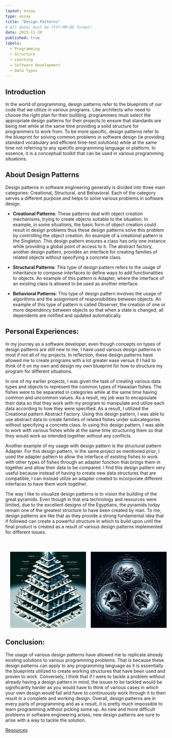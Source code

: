 ```yaml
---
layout: essay
type: essay
title: "Design Patterns"
# All dates must be YYYY-MM-DD format!
date: 2023-11-30
published: true
labels:
  - Programming  
  - Structure
  - Learning
  - Software Development
  - Data Types
---
```


## Introduction

In the world of programming, design patterns refer to the blueprints of our code that we utilize in various programs. Like architects who need to choose the right plan for their building, programmers must select the appropriate design patterns for their projects to ensure that standards are being met while at the same time providing a solid structure for programmers to work from. To be more specific, design patterns refer to the blueprint for solving common problems in software design (ie providing standard vocabulary and efficient time-test solutions) while at the same time not referring to any specific programming language or platform. In essence, it is a conceptual toolkit that can be used in various programming situations.

## About Design Patterns

Design patterns in software engineering generally is divided into three main categories: Creational, Structural, and Behavioral. Each of the category serves a different purpose and helps to solve various problems in software design. 


- **Creational Patterns**: These patterns deal with object creation mechanisms, trying to create objects suitable to the situation. In example, in some situations, the basic form of object creation could result in design problems thus these design patterns solve this problem by controlling the object creation. An example of a creational pattern is the Singleton. This design pattern ensures a class has only one instance while providing a global point of access to it. The abstract factory, another design pattern, provides an interface for creating families of related objects without specifying a concrete class.  

- **Structural Patterns**: This type of design pattern refers to the usage of inheritance to compose interfaces to define ways to add functionalities to objects. An example of this pattern is Adapter, where the interface of an existing class is allowed to be used as another interface.
  
- **Behavioral Patterns**: This type of design pattern involves the usage of algorithms and the assignment of responsibilities between objects. An example of this type of pattern is called Observer, the creation of one or more dependency between objects so that when a state is changed, all dependents are notified and updated automatically.  

## Personal Experiences:   
In my journey as a software developer, even though concepts on types of design patterns are still new to me, I have used various design patterns in most if not all of my projects. In reflection, these design patterns have allowed me to create programs with a lot greater ease versus if I had to think of it on my own and design my own blueprint for how to structure my program for different situations.   

In one of my earlier projects, I was given the task of creating various data types and objects to represent the common types of Hawaiian fishes. The fishes were to be separated in categories while at the same time having common and uncommon values. As a result, my job was to encapsulate their data so that they work with my program to manipulate and utilize each data according to how they were specified. As a result, I utilized the Creational pattern Abstract Factory. Using this design pattern, I was able to use abstract data to create families of related fishes under subcategories without specifying a concrete class. In using this design pattern, I was able to work with various fishes while at the same time structuring them so that they would work as intended together without any conflicts.  

Another example of my usage with design pattern is the structural pattern Adapter. For this design pattern, in the same project as mentioned prior, I used the adapter pattern to allow the interface of existing fishes to work with other types of fishes through an adapter function that brings them in together and allow their data to be compared. I find this design pattern very useful because instead of having to create new data structures that are compatible, I can instead utilze an adapter created to incorporate different interfaces to have them work together.   

The way I like to visualize design patterns is to vision the building of the great pyramids. Even though in that era technology and resources were limited, due to the excellent designs of the Egyptians, the pyramids today remain one of the greatest structure to have been created by man. To me, design patterns are like that as they provide a strong fundamental idea that if followed can create a powerful structure in which to build upon until the final product is created as a result of various design patterns implemented for different issues. 

<div style="display: flex; justify-content: center;">
    <div style="text-align: center; margin-left: 15px;">
        <h1 style="font-size: 28px;"></h1>
        <img src="/img/pyramid.png" style="max-width: 100%; height: auto;" />
    </div>
      <div style="text-align: center; margin-left: 15px;">
        <h1 style="font-size: 28px;"></h1>
        <img src="/img/balance.png" style="max-width: 100%; height: auto;" />
    </div>
</div>


## Conclusion:   
The usage of various design patterns have allowed me to replicate already existing solutions to various programming problems. That is because these design patterns can apply to any programming language as it is essentially the blueprints utilized to create working structures that have been used and proven to work. Conversely, I think that if I were to tackle a problem without already having a design pattern in mind, the issues to be tackled would be significantly harder as you would have to think of various cases in which your own design would fail and have to continuously work through it to then result in a complete and working design. Overall, design patterns are in every parts of programming and as a result, it is pretty much impossible to learn programming without picking some up. As new and more difficult problems in software engineering arises, new design patterns are sure to arise with a way to tackle the solution. 

[Resources](https://sourcemaking.com/design_patterns)

